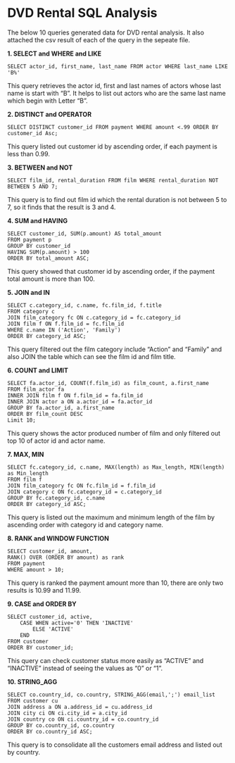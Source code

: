 # DVD Rental SQL Analysis
The below 10 queries generated data for DVD rental analysis. It also attached the csv result of each of the query in the sepeate file.

**1.	SELECT and WHERE and LIKE**
```
SELECT actor_id, first_name, last_name FROM actor WHERE last_name LIKE 'B%'
```
This query retrieves the actor id, first and last names of actors whose last name is start with “B”. It helps to list out actors who are the same last name which begin with Letter “B”.

**2.	DISTINCT and OPERATOR**
```
SELECT DISTINCT customer_id FROM payment WHERE amount <.99 ORDER BY customer_id Asc;
```
This query listed out customer id by ascending order, if each payment is less than 0.99.

**3.	BETWEEN and NOT**
```
SELECT film_id, rental_duration FROM film WHERE rental_duration NOT BETWEEN 5 AND 7;
```
This query is to find out film id which the rental duration is not between 5 to 7, so it finds that the result is 3 and 4.

**4.	SUM and HAVING**
```
SELECT customer_id, SUM(p.amount) AS total_amount
FROM payment p
GROUP BY customer_id
HAVING SUM(p.amount) > 100
ORDER BY total_amount ASC;
```
This query showed that customer id by ascending order, if the payment total amount is more than 100.

**5.	JOIN and IN**
```
SELECT c.category_id, c.name, fc.film_id, f.title
FROM category c
JOIN film_category fc ON c.category_id = fc.category_id
JOIN film f ON f.film_id = fc.film_id
WHERE c.name IN ('Action', 'Family')
ORDER BY category_id ASC;
```
This query filtered out the film category include “Action” and “Family” and also JOIN the table which can see the film id and film title.

**6.	COUNT and LIMIT**
```
SELECT fa.actor_id, COUNT(f.film_id) as film_count, a.first_name
FROM film_actor fa
INNER JOIN film f ON f.film_id = fa.film_id
INNER JOIN actor a ON a.actor_id = fa.actor_id
GROUP BY fa.actor_id, a.first_name
ORDER BY film_count DESC
Limit 10;
```
This query shows the actor produced number of film and only filtered out top 10 of actor id and actor name.

**7.	MAX, MIN**
```
SELECT fc.category_id, c.name, MAX(length) as Max_length, MIN(length) as Min_length
FROM film f
JOIN film_category fc ON fc.film_id = f.film_id
JOIN category c ON fc.category_id = c.category_id
GROUP BY fc.category_id, c.name
ORDER BY category_id ASC;
```
This query is listed out the maximum and minimum length of the film by ascending order with category id and category name. 

**8.	RANK and WINDOW FUNCTION**
```
SELECT customer_id, amount, 
RANK() OVER (ORDER BY amount) as rank
FROM payment
WHERE amount > 10;
```
This query is ranked the payment amount more than 10, there are only two results is 10.99 and 11.99.

**9.	CASE and ORDER BY**
```
SELECT customer_id, active,
	CASE WHEN active='0' THEN 'INACTIVE'
		ELSE 'ACTIVE'
	END
FROM customer
ORDER BY customer_id;
```
This query can check customer status more easily as “ACTIVE” and “INACTIVE” instead of seeing the values as “0” or “1”. 

**10.	STRING_AGG**
```
SELECT co.country_id, co.country, STRING_AGG(email,';') email_list
FROM customer cu
JOIN address a ON a.address_id = cu.address_id
JOIN city ci ON ci.city_id = a.city_id
JOIN country co ON ci.country_id = co.country_id
GROUP BY co.country_id, co.country
ORDER BY co.country_id ASC;
```
This query is to consolidate all the customers email address and listed out by country.
